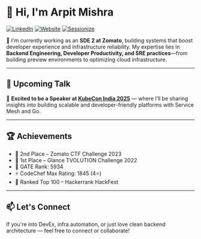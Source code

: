 # 👋 Hi, I'm Arpit Mishra

[![LinkedIn](https://img.shields.io/badge/LinkedIn-arpit--mishra--17b733192-blue?logo=linkedin)](https://www.linkedin.com/in/arpit-mishra-17b733192/)
[![Website](https://img.shields.io/badge/Portfolio-m4l1c1ou5.github.io-ff69b4?logo=github)](https://m4l1c1ou5.github.io)
[![Sessionize](https://img.shields.io/badge/Speaker-KubeCon%20India%202025-orange)](https://sessionize.com/arpit-mishra)

🚀 I'm currently working as an **SDE 2 at Zomato**, building systems that boost developer experience and infrastructure reliability. My expertise lies in **Backend Engineering, Developer Productivity, and SRE practices**—from building preview environments to optimizing cloud infrastructure.

---

## 📣 Upcoming Talk

🎤 **Excited to be a Speaker at [KubeCon India 2025](https://sessionize.com/arpit-mishra)** — where I’ll be sharing insights into building scalable and developer-friendly platforms with Service Mesh and Go.

---

## 🏆 Achievements

- 🥈 2nd Place – Zomato CTF Challenge 2023
- 🥇 1st Place – Glance TVOLUTION Challenge 2022
- 🧠 GATE Rank: 5934
- ⚡ CodeChef Max Rating: 1845 (4⭐)
- 🧪 Ranked Top 100 – Hackerrank HackFest

---

## 📫 Let's Connect

If you're into DevEx, infra automation, or just love clean backend architecture — feel free to connect or collaborate!

